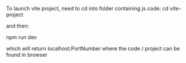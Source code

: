To launch vite project, need to cd into folder containing js code: 
cd vite-project

and then:

npm run dev

which will return localhost:PortNumber where the code / project can be found in browser 
